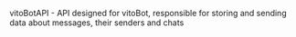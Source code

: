 vitoBotAPI - API designed for vitoBot, responsible for storing and sending data about messages, their senders and chats
